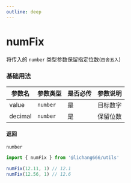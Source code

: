```yaml
---
outline: deep
---
```


# numFix

将传入的 `number` 类型参数保留指定位数(`四舍五入`)

### 基础用法

| 参数名  | 参数类型 | 是否必传 | 参数说明 |
| ------- | -------- | -------- | -------- |
| value   | `number` | 是       | 目标数字 |
| decimal | `number` | 是       | 保留位数 |

#### 返回

`number`

```ts
import { numFix } from '@lichang666/utils'

numFix(12.11, 1) // 12.1
numFix(12.56, 1) // 12.6
```

